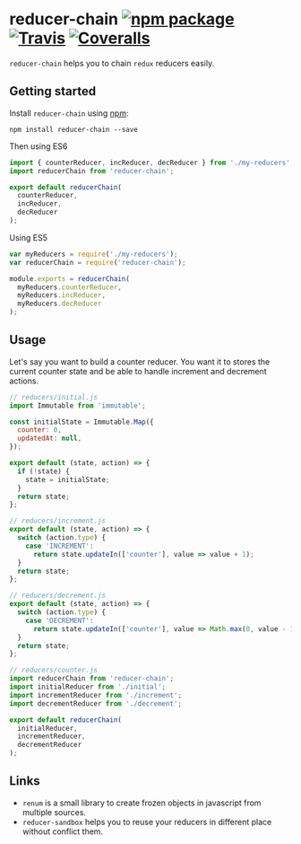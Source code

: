 # reducer-chain [![npm package][npm-badge]][npm] [![Travis][build-badge]][build] [![Coveralls][coverage-badge]][coverage]

[build-badge]: https://img.shields.io/travis/bydooweedoo/reducer-chain/master.svg?style=flat-square
[build]: https://travis-ci.org/bydooweedoo/reducer-chain

[coverage-badge]: https://img.shields.io/codecov/c/github/bydooweedoo/reducer-chain.svg?style=flat-square
[coverage]: https://codecov.io/github/bydooweedoo/reducer-chain

[npm-badge]: https://img.shields.io/npm/v/reducer-chain.svg?style=flat-square
[npm]: https://www.npmjs.org/package/reducer-chain

`reducer-chain` helps you to chain `redux` reducers easily.

## Getting started

Install `reducer-chain` using [npm](https://www.npmjs.org/):

```shell
npm install reducer-chain --save
```

Then using ES6

```js
import { counterReducer, incReducer, decReducer } from './my-reducers';
import reducerChain from 'reducer-chain';

export default reducerChain(
  counterReducer,
  incReducer,
  decReducer
);
```

Using ES5

```js
var myReducers = require('./my-reducers');
var reducerChain = require('reducer-chain');

module.exports = reducerChain(
  myReducers.counterReducer,
  myReducers.incReducer,
  myReducers.decReducer
);
```

## Usage

Let's say you want to build a counter reducer.
You want it to stores the current counter state and be able to handle
increment and decrement actions.

```js
// reducers/initial.js
import Immutable from 'immutable';

const initialState = Immutable.Map({
  counter: 0,
  updatedAt: null,
});

export default (state, action) => {
  if (!state) {
    state = initialState;
  }
  return state;
};
```

```js
// reducers/increment.js
export default (state, action) => {
  switch (action.type) {
    case 'INCREMENT':
      return state.updateIn(['counter'], value => value + 1);
  }
  return state;
};
```

```js
// reducers/decrement.js
export default (state, action) => {
  switch (action.type) {
    case 'DECREMENT':
      return state.updateIn(['counter'], value => Math.max(0, value - 1));
  }
  return state;
};
```

```js
// reducers/counter.js
import reducerChain from 'reducer-chain';
import initialReducer from './initial';
import incrementReducer from './increment';
import decrementReducer from './decrement';

export default reducerChain(
  initialReducer,
  incrementReducer,
  decrementReducer
);
```

## Links

* `renum` is a small library to create frozen objects in javascript from multiple sources.
* `reducer-sandbox` helps you to reuse your reducers in different place without conflict them.
